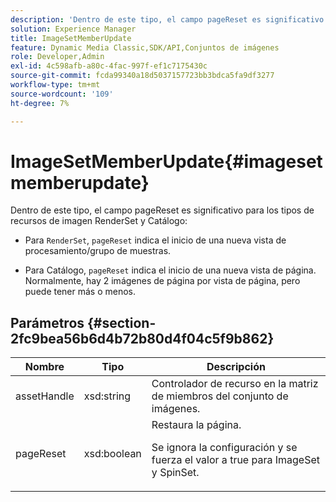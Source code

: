 ```yaml
---
description: 'Dentro de este tipo, el campo pageReset es significativo para los tipos de recursos de imagen RenderSet y Catálogo '
solution: Experience Manager
title: ImageSetMemberUpdate
feature: Dynamic Media Classic,SDK/API,Conjuntos de imágenes
role: Developer,Admin
exl-id: 4c598afb-a80c-4fac-997f-ef1c7175430c
source-git-commit: fcda99340a18d5037157723bb3bdca5fa9df3277
workflow-type: tm+mt
source-wordcount: '109'
ht-degree: 7%

---
```


# ImageSetMemberUpdate{#imagesetmemberupdate}

Dentro de este tipo, el campo pageReset es significativo para los tipos de recursos de imagen RenderSet y Catálogo:

* Para `RenderSet`, `pageReset` indica el inicio de una nueva vista de procesamiento/grupo de muestras.

* Para Catálogo, `pageReset` indica el inicio de una nueva vista de página. Normalmente, hay 2 imágenes de página por vista de página, pero puede tener más o menos.

## Parámetros {#section-2fc9bea56b6d4b72b80d4f04c5f9b862}

<table id="table_04100BB8ABD84EF68B0A7CE3AD946414"> 
 <thead> 
  <tr> 
   <th colname="col1" class="entry"> Nombre </th> 
   <th colname="col2" class="entry"> Tipo </th> 
   <th colname="col3" class="entry"> Descripción </th> 
  </tr> 
 </thead>
 <tbody> 
  <tr> 
   <td colname="col1"> <span class="codeph"> <span class="varname"> assetHandle</span> </span> </td> 
   <td colname="col2"> <span class="codeph"> xsd:string</span> </td> 
   <td colname="col3"> Controlador de recurso en la matriz de miembros del conjunto de imágenes. </td> 
  </tr> 
  <tr> 
   <td colname="col1"> <span class="codeph"> <span class="varname"> pageReset</span> </span> </td> 
   <td colname="col2"> <span class="codeph"> xsd:boolean</span> </td> 
   <td colname="col3">Restaura la página. <p>Se ignora la configuración y se fuerza el valor a true para <span class="codeph"> ImageSet</span> y <span class="codeph"> SpinSet</span>. </p></td> 
  </tr> 
 </tbody> 
</table>
